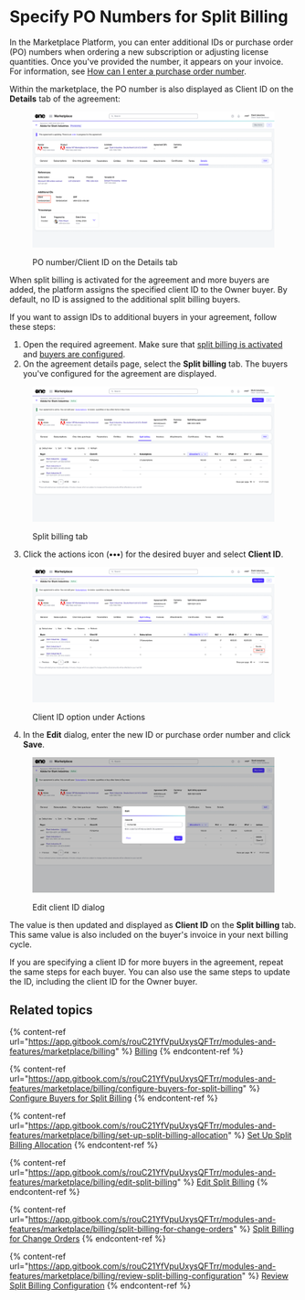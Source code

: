 # Specify PO Numbers for Split Billing

In the Marketplace Platform, you can enter additional IDs or purchase order (PO) numbers when ordering a new subscription or adjusting license quantities. Once you've provided the number, it appears on your invoice. For information, see [How can I enter a purchase order number](../../../help-and-support/faqs/how-do-you-handle-purchase-order-numbers-in-subscription-based-models.md#client-guidance-on-po-numbers-and-invoices).&#x20;

Within the marketplace, the PO number is also displayed as Client ID on the **Details** tab of the agreement:

<figure><img src="../../../.gitbook/assets/split_billing_client_ID.png" alt=""><figcaption><p>PO number/Client ID on the Details tab</p></figcaption></figure>

When split billing is activated for the agreement and more buyers are added, the platform assigns the specified client ID to the Owner buyer. By default, no ID is assigned to the additional split billing buyers.&#x20;

If you want to assign IDs to additional buyers in your agreement, follow these steps:

1. Open the required agreement. Make sure that [split billing is activated](./#activate-split-billing) and [buyers are configured](configure-buyers-for-split-billing.md).
2. On the agreement details page, select the **Split billing** tab. The buyers you've configured for the agreement are displayed.

<figure><img src="../../../.gitbook/assets/split_billing_tab.png" alt=""><figcaption><p>Split billing tab</p></figcaption></figure>

3. Click the actions icon (**•••**) for the desired buyer and select **Client ID**.

<figure><img src="../../../.gitbook/assets/split_billing_actions (1).png" alt=""><figcaption><p>Client ID option under Actions</p></figcaption></figure>

4. In the **Edit** dialog, enter the new ID or purchase order number and click **Save**.&#x20;

<figure><img src="../../../.gitbook/assets/split_billing_edit_client_ID.png" alt=""><figcaption><p>Edit client ID dialog</p></figcaption></figure>

The value is then updated and displayed as **Client ID** on the **Split billing** tab. This same value is also included on the buyer's invoice in your next billing cycle.

If you are specifying a client ID for more buyers in the agreement, repeat the same steps for each buyer. You can also use the same steps to update the ID, including the client ID for the Owner buyer.

## Related topics

{% content-ref url="https://app.gitbook.com/s/rouC21YfVpuUxysQFTrr/modules-and-features/marketplace/billing" %}
[Billing](https://app.gitbook.com/s/rouC21YfVpuUxysQFTrr/modules-and-features/marketplace/billing)
{% endcontent-ref %}

{% content-ref url="https://app.gitbook.com/s/rouC21YfVpuUxysQFTrr/modules-and-features/marketplace/billing/configure-buyers-for-split-billing" %}
[Configure Buyers for Split Billing](https://app.gitbook.com/s/rouC21YfVpuUxysQFTrr/modules-and-features/marketplace/billing/configure-buyers-for-split-billing)
{% endcontent-ref %}

{% content-ref url="https://app.gitbook.com/s/rouC21YfVpuUxysQFTrr/modules-and-features/marketplace/billing/set-up-split-billing-allocation" %}
[Set Up Split Billing Allocation](https://app.gitbook.com/s/rouC21YfVpuUxysQFTrr/modules-and-features/marketplace/billing/set-up-split-billing-allocation)
{% endcontent-ref %}

{% content-ref url="https://app.gitbook.com/s/rouC21YfVpuUxysQFTrr/modules-and-features/marketplace/billing/edit-split-billing" %}
[Edit Split Billing](https://app.gitbook.com/s/rouC21YfVpuUxysQFTrr/modules-and-features/marketplace/billing/edit-split-billing)
{% endcontent-ref %}

{% content-ref url="https://app.gitbook.com/s/rouC21YfVpuUxysQFTrr/modules-and-features/marketplace/billing/split-billing-for-change-orders" %}
[Split Billing for Change Orders](https://app.gitbook.com/s/rouC21YfVpuUxysQFTrr/modules-and-features/marketplace/billing/split-billing-for-change-orders)
{% endcontent-ref %}

{% content-ref url="https://app.gitbook.com/s/rouC21YfVpuUxysQFTrr/modules-and-features/marketplace/billing/review-split-billing-configuration" %}
[Review Split Billing Configuration](https://app.gitbook.com/s/rouC21YfVpuUxysQFTrr/modules-and-features/marketplace/billing/review-split-billing-configuration)
{% endcontent-ref %}
